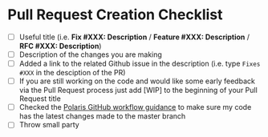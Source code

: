 # Pull Request Creation Checklist

-   [ ] Useful title (i.e. **Fix #XXX: Description** / **Feature #XXX: Description** / **RFC #XXX: Description**)
-   [ ] Description of the changes you are making
-   [ ] Added a link to the related Github issue in the description (i.e. type `Fixes #XXX` in the desciption of the PR)
-   [ ] If you are still working on the code and would like some early feedback via the Pull Request process just add [WIP] to the beginning of your Pull Request title
-   [ ] Checked the [Polaris GitHub workflow guidance](/GITHUB_GUIDANCE.md) to make sure my code has the latest changes made to the master branch
-   [ ] Throw small party
